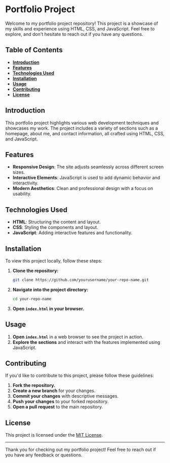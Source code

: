 # Portfolio Project

Welcome to my portfolio project repository! This project is a showcase of my skills and experience using HTML, CSS, and JavaScript. Feel free to explore, and don't hesitate to reach out if you have any questions.

## **Table of Contents**

- [**Introduction**](#introduction)
- [**Features**](#features)
- [**Technologies Used**](#technologies-used)
- [**Installation**](#installation)
- [**Usage**](#usage)
- [**Contributing**](#contributing)
- [**License**](#license)

## **Introduction**

This portfolio project highlights various web development techniques and showcases my work. The project includes a variety of sections such as a homepage, about me, and contact information, all crafted using HTML, CSS, and JavaScript.

## **Features**

* **Responsive Design**: The site adjusts seamlessly across different screen sizes.
* **Interactive Elements**: JavaScript is used to add dynamic behavior and interactivity.
* **Modern Aesthetics**: Clean and professional design with a focus on usability.

## **Technologies Used**

* **HTML**: Structuring the content and layout.
* **CSS**: Styling the components and layout.
* **JavaScript**: Adding interactive features and functionality.

## **Installation**

To view this project locally, follow these steps:

1. **Clone the repository:**

    ```bash
    git clone https://github.com/yourusername/your-repo-name.git
    ```

2. **Navigate into the project directory:**

    ```bash
    cd your-repo-name
    ```

3. **Open `index.html` in your browser.**

## **Usage**

1. **Open `index.html`** in a web browser to see the project in action.
2. **Explore the sections** and interact with the features implemented using JavaScript.

## **Contributing**

If you'd like to contribute to this project, please follow these guidelines:

1. **Fork the repository.**
2. **Create a new branch** for your changes.
3. **Commit your changes** with descriptive messages.
4. **Push your changes** to your forked repository.
5. **Open a pull request** to the main repository.

## **License**

This project is licensed under the [MIT License](LICENSE).

---

Thank you for checking out my portfolio project! Feel free to reach out if you have any feedback or questions.

